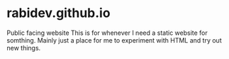 # rabidev.github.io
Public facing website 
This is for whenever I need a static website for somthing. 
Mainly just a place for me to experiment with HTML and try out new things.
